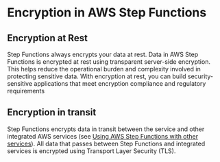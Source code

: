 # Encryption in AWS Step Functions<a name="security-encryption"></a>

## Encryption at Rest<a name="security-encryption-at-rest"></a>



Step Functions always encrypts your data at rest\. Data in AWS Step Functions is encrypted at rest using transparent server\-side encryption\. This helps reduce the operational burden and complexity involved in protecting sensitive data\. With encryption at rest, you can build security\-sensitive applications that meet encryption compliance and regulatory requirements

## Encryption in transit<a name="security-encryption-in-transit"></a>

Step Functions encrypts data in transit between the service and other integrated AWS services \(see [Using AWS Step Functions with other services](concepts-service-integrations.md)\)\. All data that passes between Step Functions and integrated services is encrypted using Transport Layer Security \(TLS\)\.
